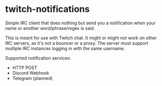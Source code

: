 # twitch-notifications

Simple IRC client that does nothing but send you a notification when your name or another word/phrase/regex is said.

This is meant for use with Twitch chat. It might or might not work on other IRC servers, as it's not a bouncer or a proxy. The server must support multiple IRC instances logging in with the same username.

Supported notification services:

* HTTP POST
* Discord Webhook
* Telegram (planned)
